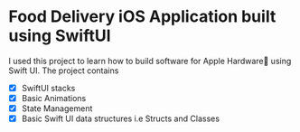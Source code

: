 # Food Delivery iOS Application built using SwiftUI

I used this project to learn how to build software for Apple Hardware🍎 using Swift UI.
The project contains

- [X] SwiftUI stacks
- [X] Basic Animations
- [X] State Management
- [X] Basic Swift UI data structures i.e Structs and Classes
